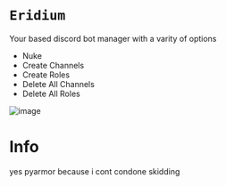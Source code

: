 # `Eridium`

Your based discord bot manager with a varity of options
- Nuke
- Create Channels
- Create Roles
- Delete All Channels
- Delete All Roles

![image](https://files.catbox.moe/6s2s1z.png)

# Info
yes pyarmor because i cont condone skidding
